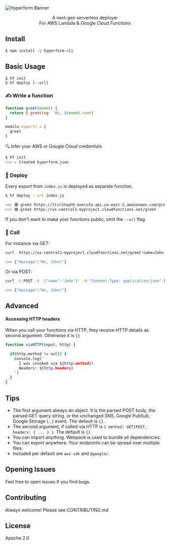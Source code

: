 ![Hyperform Banner](https://github.com/qngapparat/hyperform/blob/master/hyperform-banner.png)


<p align="center">A next-gen serverless deployer
<br>For AWS Lambda & Google Cloud Functions</p>

<!-- TODO bullet list (similar to JS cookie -->


## Install

```sh
$ npm install -g hyperform-cli
```


## Basic Usage

```
$ hf init 
$ hf deploy [--url]
```

### ✍️ Write a function


```js
function greet(event) {
  return { greeting: `Hi, ${event.name}`
}

module.exports = {
  greet 
} 
```

🔍 Infer your AWS or Google Cloud credentials

```sh
$ hf init
>>> ✓ Created hyperform.json
```

### 🚀 Deploy 

Every export from `index.js` is deployed as separate function.

```sh
$ hf deploy --url index.js

>>> 🟢 greet https://ltirihayh9.execute-api.us-east-2.amazonaws.com/greet
>>> 🟢 greet https://us-central1-myproject.cloudfunctions.net/greet
```

If you don't want to make your functions public, omit the `--url` flag.

### 📡 Call

For instance via GET: 

```sh
curl  https://us-central1-myproject.cloudfunctions.net/greet?name=John

>>> {"message":"Hi, John!"}
```

Or via POST: 

```sh
curl -X POST -d '{"name":"John"}' -H "Content-Type: application/json" https://us-central1-myproject.cloudfunctions.net/greet?name=John

>>> {"message":"Hi, John!"}
```

## Advanced

#### Accessing HTTP headers

When you call your functions via HTTP, they receive HTTP details as second argument. Otherwise it is `{}`

```sh
function viaHTTP(input, http) {

  if(http.method != null) {
    console.log(`
      I was invoked via ${http.method}! 
      Headers: ${http.headers}
    `)
  }
}
```

## Tips

* The first argument always an object. It is the parsed POST body, the parsed GET query string, or the unchanged SNS, Google PubSub, Google Storage (...) event. The default is `{}`.
* The second argument, if called via HTTP is `{ method: GET|POST, headers: { ... } }`. The default is `{}`.
* You can import anything. Webpack is used to bundle all dependencies.
* You can export anywhere. Your endpoints can be spread over multiple files.
* Included per default are `aws-sdk` and `@google/`.


## Opening Issues

Feel free to open issues if you find bugs.

## Contributing

Always welcome! Please see CONTRIBUTING.md

## License

Apache 2.0
